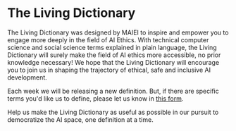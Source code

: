 # The Living Dictionary 

The Living Dictionary was designed by MAIEI to inspire and empower you to engage more deeply in the field of AI Ethics. With technical computer science and social science terms explained in plain language, the Living Dictionary will surely make the field of AI ethics more accessible, no prior knowledge necessary! We hope that the Living Dictionary will encourage you to join us in shaping the trajectory of ethical, safe and inclusive AI development.

Each week we will be releasing a new definition. But, if there are specific terms you'd like us to define, please let us know in [this form](https://airtable.com/shrB3tKSE2MUqPbBv). 

Help us make the Living Dictionary as useful as possible in our pursuit to democratize the AI space, one definition at a time.

